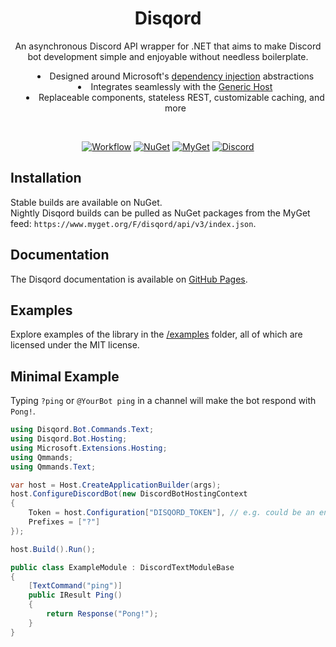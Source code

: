<div align="center">
    <h1> Disqord </h1>
    <p> An asynchronous Discord API wrapper for .NET that aims to make Discord bot development simple and enjoyable without needless boilerplate. </p>
    <ul style="list-style-position: inside">
        <li>
            Designed around Microsoft's <a href="https://docs.microsoft.com/en-us/dotnet/core/extensions/dependency-injection">dependency injection</a> abstractions
        </li>
        <li>
            Integrates seamlessly with the <a href="https://docs.microsoft.com/en-us/dotnet/core/extensions/generic-host">Generic Host</a>
        </li>
        <li>
            Replaceable components, stateless REST, customizable caching, and more
        </li>
    </ul>
<br>

[![Workflow](https://img.shields.io/github/actions/workflow/status/Quahu/Disqord/myget.yml?branch=master&style=flat-square&label=Workflow&logo=github)](https://github.com/Quahu/Disqord/actions/workflows/nightly.yml?branch=master)
[![NuGet](https://img.shields.io/nuget/v/Disqord.svg?style=flat-square&label=NuGet&logo=nuget&color=blue)](https://www.nuget.org/packages/Disqord/)
[![MyGet](https://img.shields.io/myget/disqord/vpre/Disqord.svg?style=flat-square&label=MyGet&logo=nuget&color=darkorchid)](https://www.myget.org/feed/disqord/package/nuget/Disqord)
[![Discord](https://img.shields.io/discord/416256456505950215.svg?style=flat-square&label=Discord&logo=discord&color=738ADB)](https://discord.gg/eUMSXGZ)
</div>

## Installation
Stable builds are available on NuGet.  
Nightly Disqord builds can be pulled as NuGet packages from the MyGet feed: `https://www.myget.org/F/disqord/api/v3/index.json`.

## Documentation
The Disqord documentation is available on [GitHub Pages](https://quahu.github.io/Disqord/).

## Examples
Explore examples of the library in the [/examples](https://github.com/Quahu/Disqord/tree/master/examples) folder, all of which are licensed under the MIT license.

## Minimal Example
Typing `?ping` or `@YourBot ping` in a channel will make the bot respond with `Pong!`.
```cs
using Disqord.Bot.Commands.Text;
using Disqord.Bot.Hosting;
using Microsoft.Extensions.Hosting;
using Qmmands;
using Qmmands.Text;

var host = Host.CreateApplicationBuilder(args);
host.ConfigureDiscordBot(new DiscordBotHostingContext
{
    Token = host.Configuration["DISQORD_TOKEN"], // e.g. could be an environment variable
    Prefixes = ["?"]
});

host.Build().Run();

public class ExampleModule : DiscordTextModuleBase
{
    [TextCommand("ping")]
    public IResult Ping()
    {
        return Response("Pong!");
    }
}
```
